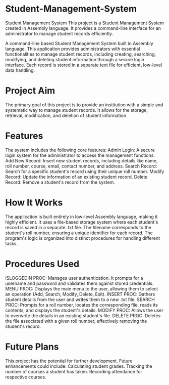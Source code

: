 # Student-Management-System
Student Management System This project is a Student Management System created in Assembly language. It provides a command-line interface for an administrator to manage student records efficiently. 

A command-line based Student Management System built in Assembly language. This application provides administrators with essential functionalities to manage student records, including creating, searching, modifying, and deleting student information through a secure login interface. Each record is stored in a separate text file for efficient, low-level data handling.

# Project Aim
The primary goal of this project is to provide an institution with a simple and systematic way to manage student records. It allows for the storage, retrieval, modification, and deletion of student information.

# Features
The system includes the following core features:
Admin Login: A secure login system for the administrator to access the management functions.
Add New Record: Insert new student records, including details like name, roll number, course, email, contact number, and address.
Search Record: Search for a specific student's record using their unique roll number.
Modify Record: Update the information of an existing student record.
Delete Record: Remove a student's record from the system.

# How It Works
The application is built entirely in low-level Assembly language, making it highly efficient. It uses a file-based storage system where each student's record is saved in a separate .txt file. The filename corresponds to the student's roll number, ensuring a unique identifier for each record.
The program's logic is organized into distinct procedures for handling different tasks.

# Procedures Used
ISLOGGEDIN PROC: Manages user authentication. It prompts for a username and password and validates them against stored credentials.
MENU PROC: Displays the main menu to the user, allowing them to select an operation (Add, Search, Modify, Delete, Exit).
INSERT PROC: Gathers student details from the user and writes them to a new .txt file.
SEARCH PROC: Prompts for a roll number, locates the corresponding file, reads its contents, and displays the student's details.
MODIFY PROC: Allows the user to overwrite the details in an existing student's file.
DELETE PROC: Deletes the file associated with a given roll number, effectively removing the student's record.

# Future Plans
This project has the potential for further development. Future enhancements could include:
Calculating student grades.
Tracking the number of courses a student has taken.
Recording attendance for respective courses.
